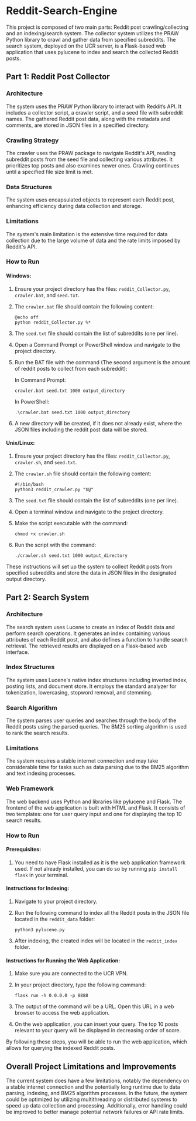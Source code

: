 # Reddit-Search-Engine

This project is composed of two main parts: Reddit post crawling/collecting and an indexing/search system. The collector system utilizes the PRAW Python library to crawl and gather data from specified subreddits. The search system, deployed on the UCR server, is a Flask-based web application that uses pylucene to index and search the collected Reddit posts.

## Part 1: Reddit Post Collector

### Architecture
The system uses the PRAW Python library to interact with Reddit’s API. It includes a collector script, a crawler script, and a seed file with subreddit names. The gathered Reddit post data, along with the metadata and comments, are stored in JSON files in a specified directory.

### Crawling Strategy 
The crawler uses the PRAW package to navigate Reddit's API, reading subreddit posts from the seed file and collecting various attributes. It prioritizes top posts and also examines newer ones. Crawling continues until a specified file size limit is met.

### Data Structures
The system uses encapsulated objects to represent each Reddit post, enhancing efficiency during data collection and storage.

### Limitations
The system's main limitation is the extensive time required for data collection due to the large volume of data and the rate limits imposed by Reddit's API.

### How to Run

#### Windows:

1. Ensure your project directory has the files: `reddit_Collector.py`, `crawler.bat`, and `seed.txt`.
   
2. The `crawler.bat` file should contain the following content:

    ```
    @echo off
    python reddit_Collector.py %*
    ```

3. The `seed.txt` file should contain the list of subreddits (one per line).
   
4. Open a Command Prompt or PowerShell window and navigate to the project directory.
   
5. Run the BAT file with the command (The second argument is the amount of reddit posts to collect from each subreddit):

    In Command Prompt:

    ```
    crawler.bat seed.txt 1000 output_directory
    ```

    In PowerShell:

    ```
    .\crawler.bat seed.txt 1000 output_directory
    ```

6. A new directory will be created, if it does not already exist, where the JSON files including the reddit post data will be stored.

#### Unix/Linux:

1. Ensure your project directory has the files: `reddit_Collector.py`, `crawler.sh`, and `seed.txt`.
   
2. The `crawler.sh` file should contain the following content:

    ```
    #!/bin/bash
    python3 reddit_crawler.py "$@"
    ```

3. The `seed.txt` file should contain the list of subreddits (one per line).
   
4. Open a terminal window and navigate to the project directory.
   
5. Make the script executable with the command:

    ```
    chmod +x crawler.sh
    ```

6. Run the script with the command:

    ```
    ./crawler.sh seed.txt 1000 output_directory
    ```

These instructions will set up the system to collect Reddit posts from specified subreddits and store the data in JSON files in the designated output directory.


## Part 2: Search System

### Architecture
The search system uses Lucene to create an index of Reddit data and perform search operations. It generates an index containing various attributes of each Reddit post, and also defines a function to handle search retrieval. The retrieved results are displayed on a Flask-based web interface.

### Index Structures
The system uses Lucene's native index structures including inverted index, posting lists, and document store. It employs the standard analyzer for tokenization, lowercasing, stopword removal, and stemming.

### Search Algorithm
The system parses user queries and searches through the body of the Reddit posts using the parsed queries. The BM25 sorting algorithm is used to rank the search results.

### Limitations
The system requires a stable internet connection and may take considerable time for tasks such as data parsing due to the BM25 algorithm and text indexing processes.

### Web Framework
The web backend uses Python and libraries like pylucene and Flask. The frontend of the web application is built with HTML and Flask. It consists of two templates: one for user query input and one for displaying the top 10 search results.

### How to Run

#### Prerequisites:

1. You need to have Flask installed as it is the web application framework used. If not already installed, you can do so by running `pip install flask` in your terminal.

#### Instructions for Indexing:

1. Navigate to your project directory. 

2. Run the following command to index all the Reddit posts in the JSON file located in the `reddit_data` folder:

    ```
    python3 pylucene.py
    ```

3. After indexing, the created index will be located in the `reddit_index` folder.

#### Instructions for Running the Web Application:

1. Make sure you are connected to the UCR VPN.

2. In your project directory, type the following command:

    ```
    flask run -h 0.0.0.0 -p 8888
    ```

3. The output of the command will be a URL. Open this URL in a web browser to access the web application.

4. On the web application, you can insert your query. The top 10 posts relevant to your query will be displayed in decreasing order of score.

By following these steps, you will be able to run the web application, which allows for querying the indexed Reddit posts.

## Overall Project Limitations and Improvements
The current system does have a few limitations, notably the dependency on a stable internet connection and the potentially long runtime due to data parsing, indexing, and BM25 algorithm processes. In the future, the system could be optimized by utilizing multithreading or distributed systems to speed up data collection and processing. Additionally, error handling could be improved to better manage potential network failures or API rate limits.

